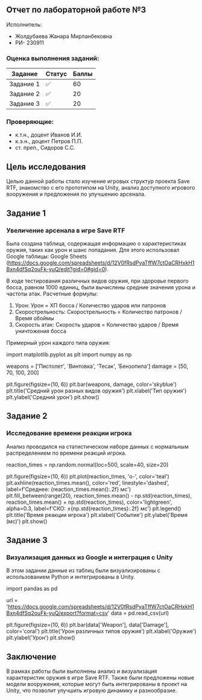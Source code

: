 ## Отчет по лабораторной работе №3

Исполнитель:
- Жолдубаева Жанара Мирланбековна
- РИ- 230911

### Оценка выполнения заданий:

| Задание   | Статус     | Баллы |
|-----------|------------|-------|
| Задание 1 | ✅          | 60    |
| Задание 2 | ✅          | 20    |
| Задание 3 | ✅          | 20    |

### Проверяющие:
- к.т.н., доцент Иванов И.И.
- к.э.н., доцент Петров П.П.
- ст. преп., Сидоров С.С.

## Цель исследования
Целью данной работы стало изучение игровых структур проекта Save RTF, знакомство с его прототипом на Unity, анализ доступного игрового вооружения и предложения по улучшению арсенала.

## Задание 1
### Увеличение арсенала в игре Save RTF
Была создана таблица, содержащая информацию о характеристиках оружия, таких как урон и шанс попадания. Для этого использовал Google таблицы: Google Sheets (https://docs.google.com/spreadsheets/d/12V0fRsdPyaTffW7ctOaCRHxkH1Bxn4dfSq2ouFk-yuQ/edit?gid=0#gid=0).

В ходе тестирования различных видов оружия, при здоровье первого босса, равном 1000 единиц, были вычислены средние значения урона и частоты атак. Расчетные формулы:

1. Урон: Урон = ХП босса / Количество ударов или патронов
2. Скорострельность: Скорострельность = Количество патронов / Время обоймы
3. Скорость атак: Скорость ударов = Количество ударов / Время уничтожения босса

Примерный урон каждого типа оружия:

import matplotlib.pyplot as plt
import numpy as np

weapons = ['Пистолет', 'Винтовка', 'Тесак', 'Бензопила']
damage = [50, 70, 100, 200]

plt.figure(figsize=(10, 6))
plt.bar(weapons, damage, color='skyblue')
plt.title('Средний урон разных видов оружия')
plt.xlabel('Тип оружия')
plt.ylabel('Средний урон')
plt.show()


## Задание 2
### Исследование времени реакции игрока
Анализ проводился на статистическом наборе данных с нормальным распределением по времени реакций игрока. 

reaction_times = np.random.normal(loc=500, scale=40, size=20)

plt.figure(figsize=(10, 6))
plt.plot(reaction_times, 'o-', color='teal')
plt.axhline(reaction_times.mean(), color='red', linestyle='dashed', label=f'Среднее: {reaction_times.mean():.2f} мс')
plt.fill_between(range(20), reaction_times.mean() - np.std(reaction_times), reaction_times.mean() + np.std(reaction_times), color='lightgreen', alpha=0.3, label=f'СКО: ±{np.std(reaction_times):.2f} мс')
plt.legend()
plt.title('Время реакции игрока')
plt.xlabel('Событие')
plt.ylabel('Время (мс)')
plt.show()


## Задание 3
### Визуализация данных из Google и интеграция с Unity
В этом задании данные из таблиц были визуализированы с использованием Python и интегрированы в Unity.

import pandas as pd

url = 'https://docs.google.com/spreadsheets/d/12V0fRsdPyaTffW7ctOaCRHxkH1Bxn4dfSq2ouFk-yuQ/export?format=csv'
data = pd.read_csv(url)

plt.figure(figsize=(10, 6))
plt.bar(data['Weapon'], data['Damage'], color='coral')
plt.title('Урон различных типов оружия')
plt.xlabel('Оружие')
plt.ylabel('Урон')
plt.show()


## Заключение
В рамках работы были выполнены анализ и визуализация характеристик оружия в игре Save RTF. Также были предложены новые модели вооружения, которые могут быть интегрированы в проект на Unity, что позволит улучшить игровую динамику и разнообразие.
